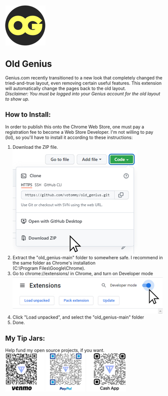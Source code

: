 ![Old Genius logo](/images/OGx128.png "OG Logo")

# Old Genius
Genius.com recently transitioned to a new look that completely changed the tried-and-true layout, even removing certain useful features. This extension will automatically change the pages back to the old layout.<br>
*Disclaimer: You must be logged into your Genius account for the old layout to show up.*

## How to Install:
In order to publish this onto the Chrome Web Store, one must pay a registration fee to become a Web Store Developer. I'm not willing to pay (lol), so you'll have to install it according to these instructions:

1. Download the ZIP file.<br>
![Step 1 screenshot](/images/README_Images/1.jpg "Step 1")
2. Extract the "old_genius-main" folder to somewhere safe. I recommend in the same folder as Chrome's installation<br>
  (C:\Program Files\Google\Chrome\).
3. Go to chrome://extensions/ in Chrome, and turn on Developer mode<br>
![Step 3 screenshot](/images/README_Images/3.jpg "Step 3")
4. Click "Load unpacked", and select the "old_genius-main" folder
5. Done.

## My Tip Jars:
Help fund my open source projects, if you want.<br>
<img src="/images/README_Images/venmo.jpg" alt="Venmo QR Code" width="25%"/>
<img src="/images/README_Images/paypal.jpg" alt="PayPal QR Code" width="25%"/>
<img src="/images/README_Images/cashapp.jpg" alt="Cash App QR Code" width="25%"/>
